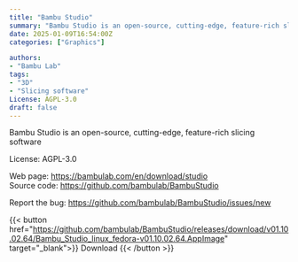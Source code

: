 ```yaml
---
title: "Bambu Studio"
summary: "Bambu Studio is an open-source, cutting-edge, feature-rich slicing software"
date: 2025-01-09T16:54:00Z
categories: ["Graphics"]

authors:
- "Bambu Lab"
tags: 
- "3D"
- "Slicing software"
License: AGPL-3.0
draft: false
---
```


Bambu Studio is an open-source, cutting-edge, feature-rich slicing software

License: AGPL-3.0

Web page: <https://bambulab.com/en/download/studio>  
Source code: <https://github.com/bambulab/BambuStudio>

Report the bug: <https://github.com/bambulab/BambuStudio/issues/new>  

{{< button href="https://github.com/bambulab/BambuStudio/releases/download/v01.10.02.64/Bambu_Studio_linux_fedora-v01.10.02.64.AppImage" target="_blank">}}
Download
{{< /button >}}
